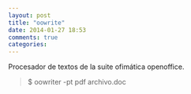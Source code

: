```yaml
---
layout: post
title: "oowrite"
date: 2014-01-27 18:53
comments: true
categories: 
---
```

Procesador de textos de la suite ofimática openoffice.

>$ oowriter -pt pdf archivo.doc

